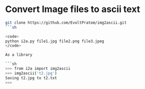 # Convert Image files to ascii text

```sh
git clone https://github.com/EvoltPratom/img2ascii.git
```sh

<code>
python i2a.py file1.jpg file2.png file3.jpeg
</code>

As a library

```sh
>>> from i2a import img2ascii
>>> img2ascii('t2.jpg')
Saving t2.jpg to t2.txt
>>>

```
